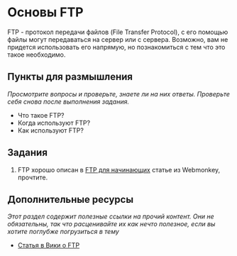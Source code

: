 # Основы FTP
<!-- *Estimated Time: .25 hrs* -->

FTP - протокол передачи файлов (File Transfer Protocol), с его помощью файлы могут передаваться на сервер или с сервера. Возможно, вам не придется использовать его напрямую, но познакомиться с тем что это такое необходимо.

## Пункты для размышления

*Просмотрите вопросы и проверьте, знаете ли на них ответы. Проверьте себя снова после выполнения задания.*

* Что такое FTP?
* Когда используют FTP?
* Как используют FTP?

## Задания

1. FTP хорошо описан в [FTP для начинающих](http://www.webmonkey.com/2010/02/ftp_for_beginners/) статье из Webmonkey, прочтите.

## Дополнительные ресурсы

*Этот раздел содержит полезные ссылки на прочий контент. Они не обязательны, так что расценивайте их как нечто полезное, если вы хотите поглубже погрузиться в тему*


* [Статья в Вики о FTP](http://en.wikipedia.org/wiki/File_Transfer_Protocol)
